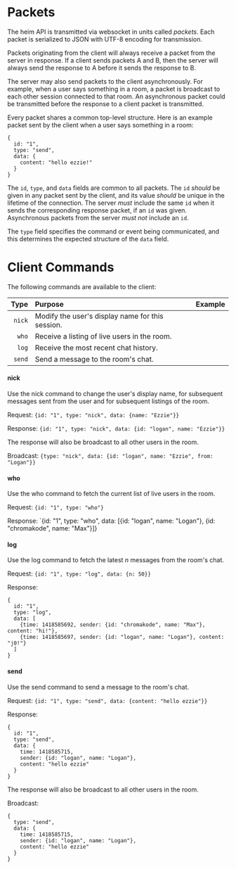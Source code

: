 Packets
=======

The heim API is transmitted via websocket in units called *packets*. Each packet is serialized to JSON with UTF-8 encoding for transmission.

Packets originating from the client will always receive a packet from the server in response. If a client sends packets A and B, then the server will always send the response to A before it sends the response to B.

The server may also send packets to the client asynchronously. For example, when a user says something in a room, a packet is broadcast to each other session connected to that room. An asynchronous packet could be transmitted before the response to a client packet is transmitted.

Every packet shares a common top-level structure. Here is an example packet sent by the client when a user says something in a room:

```
{
  id: "1",
  type: "send",
  data: {
    content: "hello ezzie!"
  }
}
```

The `id`, `type`, and `data` fields are common to all packets. The `id` *should* be given in any packet sent by the client, and its value *should* be unique in the lifetime of the connection. The server *must* include the same `id` when it sends the corresponding response packet, if an `id` was given. Asynchronous packets from the server *must not* include an `id`.

The `type` field specifies the command or event being communicated, and this determines the expected structure of the `data` field.

Client Commands
===============

The following commands are available to the client:

| Type | Purpose | Example |
| ----: | :------- | :------- |
| `nick` | Modify the user's display name for this session. | 
| `who` | Receive a listing of live users in the room. |
| `log` | Receive the most recent chat history. |
| `send` | Send a message to the room's chat. |

<h4>nick</h4>

Use the nick command to change the user's display name, for subsequent messages sent from the user and for subsequent listings of the room.

Request: `{id: "1", type: "nick", data: {name: "Ezzie"}}`

Response: `{id: "1", type: "nick", data: {id: "logan", name: "Ezzie"}}`

The response will also be broadcast to all other users in the room.

Broadcast: `{type: "nick", data: {id: "logan", name: "Ezzie", from: "Logan"}}`

<h4>who</h4>

Use the who command to fetch the current list of live users in the room.

Request: `{id: "1", type: "who"}`

Response: `{id: "1", type: "who", data: [{id: "logan", name: "Logan"}, {id: "chromakode", name: "Max"}]}

<h4>log</h4>

Use the log command to fetch the latest *n* messages from the room's chat.

Request: `{id: "1", type: "log", data: {n: 50}}`

Response:

```
{
  id: "1",
  type: "log",
  data: [
    {time: 1418585692, sender: {id: "chromakode", name: "Max"}, content: "hi!"},
    {time: 1418585697, sender: {id: "logan", name: "Logan"}, content: "j0!"}
  ]
}
```

<h4>send</h4>

Use the send command to send a message to the room's chat.

Request: `{id: "1", type: "send", data: {content: "hello ezzie"}}`

Response:
```
{
  id: "1",
  type: "send",
  data: {
    time: 1418585715,
    sender: {id: "logan", name: "Logan"},
    content: "hello ezzie"
  }
}
```

The response will also be broadcast to all other users in the room.

Broadcast:
```
{
  type: "send",
  data: {
    time: 1418585715,
    sender: {id: "logan", name: "Logan"},
    content: "hello ezzie"
  }
}
```
